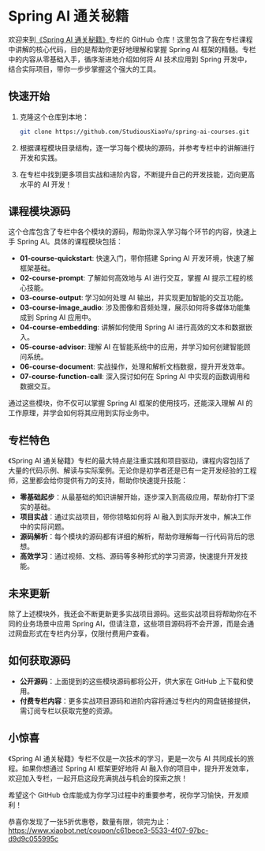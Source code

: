 
# Spring AI 通关秘籍

欢迎来到[《Spring AI 通关秘籍》](https://www.xiaobot.net/p/SpringAI?refer=c6fd3e66-9981-4d70-957d-7d758e6e23e6)专栏的 GitHub 仓库！这里包含了我在专栏课程中讲解的核心代码，目的是帮助你更好地理解和掌握 Spring AI 框架的精髓。专栏中的内容从零基础入手，循序渐进地介绍如何将 AI 技术应用到 Spring 开发中，结合实际项目，带你一步步掌握这个强大的工具。

## 快速开始

1. 克隆这个仓库到本地：
   ```bash
   git clone https://github.com/StudiousXiaoYu/spring-ai-courses.git
   ```

2. 根据课程模块目录结构，逐一学习每个模块的源码，并参考专栏中的讲解进行开发和实践。

3. 在专栏中找到更多项目实战和进阶内容，不断提升自己的开发技能，迈向更高水平的 AI 开发！

## 课程模块源码

这个仓库包含了专栏中各个模块的源码，帮助你深入学习每个环节的内容，快速上手 Spring AI。具体的课程模块包括：

- **01-course-quickstart**: 快速入门，带你搭建 Spring AI 开发环境，快速了解框架基础。
- **02-course-prompt**: 了解如何高效地与 AI 进行交互，掌握 AI 提示工程的核心技能。
- **03-course-output**: 学习如何处理 AI 输出，并实现更加智能的交互功能。
- **03-course-image_audio**: 涉及图像和音频处理，展示如何将多媒体功能集成到 Spring AI 应用中。
- **04-course-embedding**: 讲解如何使用 Spring AI 进行高效的文本和数据嵌入。
- **05-course-advisor**: 理解 AI 在智能系统中的应用，并学习如何创建智能顾问系统。
- **06-course-document**: 实战操作，处理和解析文档数据，提升开发效率。
- **07-course-function-call**: 深入探讨如何在 Spring AI 中实现的函数调用和数据交互。

通过这些模块，你不仅可以掌握 Spring AI 框架的使用技巧，还能深入理解 AI 的工作原理，并学会如何将其应用到实际业务中。

## 专栏特色

《Spring AI 通关秘籍》专栏的最大特点是注重实践和项目驱动，课程内容包括了大量的代码示例、解读与实际案例。无论你是初学者还是已有一定开发经验的工程师，这里都会给你提供有力的支持，帮助你快速提升技能：

- **零基础起步**：从最基础的知识讲解开始，逐步深入到高级应用，帮助你打下坚实的基础。
- **项目实战**：通过实战项目，带你领略如何将 AI 融入到实际开发中，解决工作中的实际问题。
- **源码解析**：每个模块的源码都有详细的解析，帮助你理解每一行代码背后的思想。
- **高效学习**：通过视频、文档、源码等多种形式的学习资源，快速提升开发技能。

## 未来更新

除了上述模块外，我还会不断更新更多实战项目源码。这些实战项目将帮助你在不同的业务场景中应用 Spring AI，但请注意，这些项目源码将不会开源，而是会通过网盘形式在专栏内分享，仅限付费用户查看。

## 如何获取源码

- **公开源码**：上面提到的这些模块源码都将公开，供大家在 GitHub 上下载和使用。
- **付费专栏内容**：更多实战项目源码和进阶内容将通过专栏内的网盘链接提供，需订阅专栏以获取完整的资源。

## 小惊喜

《Spring AI 通关秘籍》专栏不仅是一次技术的学习，更是一次与 AI 共同成长的旅程。如果你想通过 Spring AI 框架更好地将 AI 融入你的项目中，提升开发效率，欢迎加入专栏，一起开启这段充满挑战与机会的探索之旅！

希望这个 GitHub 仓库能成为你学习过程中的重要参考，祝你学习愉快，开发顺利！

恭喜你发现了一张5折优惠卷，数量有限，领完为止：https://www.xiaobot.net/coupon/c61bece3-5533-4f07-97bc-d9d9c055995c